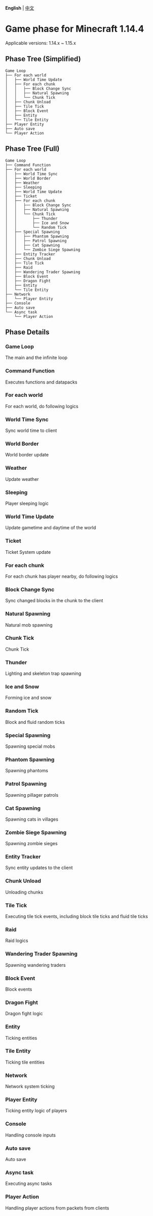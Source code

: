 **English** | [中文](1.14.4-zh_cn.md)

# Game phase for Minecraft 1.14.4

Applicable versions: 1.14.x ~ 1.15.x

## Phase Tree (Simplified)

```
Game Loop
├── For each world
│   ├── World Time Update
│   ├── For each chunk
│   │   ├── Block Change Sync
│   │   ├── Natural Spawning
│   │   └── Chunk Tick
│   ├── Chunk Unload
│   ├── Tile Tick
│   ├── Block Event
│   ├── Entity
│   └── Tile Entity
├── Player Entity
├── Auto save
└── Player Action
```

## Phase Tree (Full)

```
Game Loop
├── Command Function
├── For each world
│   ├── World Time Sync
│   ├── World Border
│   ├── Weather
│   ├── Sleeping
│   ├── World Time Update
│   ├── Ticket
│   ├── For each chunk
│   │   ├── Block Change Sync
│   │   ├── Natural Spawning
│   │   └── Chunk Tick
│   │       ├── Thunder
│   │       ├── Ice and Snow
│   │       └── Random Tick
│   ├── Special Spawning
│   │   ├── Phantom Spawning
│   │   ├── Patrol Spawning
│   │   ├── Cat Spawning
│   │   └── Zombie Siege Spawning
│   ├── Entity Tracker
│   ├── Chunk Unload
│   ├── Tile Tick
│   ├── Raid
│   ├── Wandering Trader Spawning
│   ├── Block Event
│   ├── Dragon Fight
│   ├── Entity
│   └── Tile Entity
├── Network
│   └── Player Entity
├── Console
├── Auto save
└── Async task
    └── Player Action
```

## Phase Details

### Game Loop

The main and the infinite loop

### Command Function

Executes functions and datapacks

### For each world

For each world, do following logics

### World Time Sync

Sync world time to client

### World Border

World border update

### Weather

Update weather

### Sleeping

Player sleeping logic

### World Time Update

Update gametime and daytime of the world

### Ticket

Ticket System update

### For each chunk

For each chunk has player nearby, do following logics

### Block Change Sync

Sync changed blocks in the chunk to the client

### Natural Spawning

Natural mob spawning

### Chunk Tick

Chunk Tick

### Thunder

Lighting and skeleton trap spawning

### Ice and Snow

Forming ice and snow

### Random Tick

Block and fluid random ticks

### Special Spawning

Spawning special mobs

### Phantom Spawning

Spawning phantoms

### Patrol Spawning

Spawning pillager patrols

### Cat Spawning

Spawning cats in villages

### Zombie Siege Spawning

Spawning zombie sieges

### Entity Tracker

Sync entity updates to the client

### Chunk Unload

Unloading chunks

### Tile Tick

Executing tile tick events, including block tile ticks and fluid tile ticks

### Raid

Raid logics

### Wandering Trader Spawning

Spawning wandering traders

### Block Event

Block events

### Dragon Fight

Dragon fight logic

### Entity

Ticking entities

### Tile Entity

Ticking tile entities

### Network

Network system ticking

### Player Entity

Ticking entity logic of players

### Console

Handling console inputs

### Auto save

Auto save

### Async task

Executing async tasks

### Player Action

Handling player actions from packets from clients

